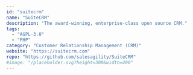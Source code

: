 ```yaml
---
id: "suitecrm"
name: "SuiteCRM"
description: "The award-winning, enterprise-class open source CRM."
tags:
  - "AGPL-3.0"
  - "PHP"
category: "Customer Relationship Management (CRM)"
website: "https://suitecrm.com"
repo: "https://github.com/salesagility/SuiteCRM"
#image: "/placeholder.svg?height=300&width=400"
---
```


